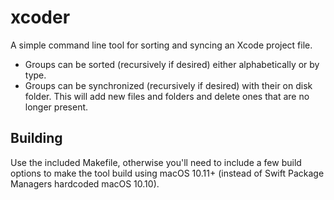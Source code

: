 # xcoder

A simple command line tool for sorting and syncing an Xcode project file.

* Groups can be sorted (recursively if desired) either alphabetically or by type.
* Groups can be synchronized (recursively if desired) with their on disk folder. This will add new files and folders and delete ones that are no longer present.

## Building

Use the included Makefile, otherwise you'll need to include a few build options to make the tool build using macOS 10.11+ (instead of Swift Package Managers hardcoded macOS 10.10).
